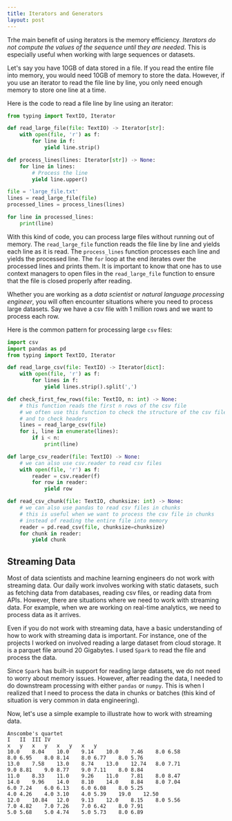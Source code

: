 ```yaml
---
title: Iterators and Generators
layout: post
---
```


<span class="firstcharacter">T</span>rhe main benefit of using iterators is the memory efficiency. _Iterators do not compute the values of the sequence until they are needed_. This is especially useful when working with large sequences or datasets.

Let's say you have 10GB of data stored in a file. If you read the entire file into memory, you would need 10GB of memory to store the data. However, if you use an iterator to read the file line by line, you only need enough memory to store one line at a time.

Here is the code to read a file line by line using an iterator:

```python
from typing import TextIO, Iterator

def read_large_file(file: TextIO) -> Iterator[str]:
    with open(file, 'r') as f:
        for line in f:
            yield line.strip()

def process_lines(lines: Iterator[str]) -> None:
    for line in lines:
        # Process the line
        yield line.upper()

file = 'large_file.txt'
lines = read_large_file(file)
processed_lines = process_lines(lines)

for line in processed_lines:
    print(line)
```

With this kind of code, you can process large files without running out of memory. The `read_large_file` function reads the file line by line and yields each line as it is read. The `process_lines` function processes each line and yields the processed line. The `for` loop at the end iterates over the processed lines and prints them. It is important to know that one has to use context managers to open files in the `read_large_file` function to ensure that the file is closed properly after reading.


Whether you are working as a _data scientist_ or _natural language processing engineer_, you will often encounter situations where you need to process large datasets. Say we have a csv file with 1 million rows and we want to process each row. 

Here is the common pattern for processing large `csv` files:

```python
import csv
import pandas as pd
from typing import TextIO, Iterator

def read_large_csv(file: TextIO) -> Iterator[dict]:
    with open(file, 'r') as f:
        for lines in f:
            yield lines.strip().split(',')

def check_first_few_rows(file: TextIO, n: int) -> None:
    # this function reads the first n rows of the csv file
    # we often use this function to check the structure of the csv file
    # and to check headers
    lines = read_large_csv(file)
    for i, line in enumerate(lines):
        if i < n:
            print(line)

def large_csv_reader(file: TextIO) -> None:
    # we can also use csv.reader to read csv files
    with open(file, 'r') as f:
        reader = csv.reader(f)
        for row in reader:
            yield row

def read_csv_chunk(file: TextIO, chunksize: int) -> None:
    # we can also use pandas to read csv files in chunks
    # this is useful when we want to process the csv file in chunks
    # instead of reading the entire file into memory
    reader = pd.read_csv(file, chunksize=chunksize)
    for chunk in reader:
        yield chunk

```

## Streaming Data

Most of data scientists and machine learning engineers do not work with streaming data. Our daily work involves working with static datasets, such as fetching data from databases, reading csv files, or reading data from APIs. However, there are situations where we need to work with streaming data. For example, when we are working on real-time analytics, we need to process data as it arrives. 

Even if you do not work with streaming data, have a basic understanding of how to work with streaming data is important. For instance, one of the projects I worked on involved reading a large dataset from cloud storage. It is a parquet file around 20 Gigabytes. I used `Spark` to read the file and process the data. 

Since `Spark` has built-in support for reading large datasets, we do not need to worry about memory issues. However, after reading the data, I needed to do downstream processing with either `pandas` or `numpy`. This is when I realized that I need to process the data in chunks or batches (this kind of situation is very common in data engineering).

Now, let's use a simple example to illustrate how to work with streaming data.


```text
Anscombe's quartet
I	II	III	IV
x	y	x	y	x	y	x	y
10.0	8.04	10.0	9.14	10.0	7.46	8.0	6.58
8.0	6.95	8.0	8.14	8.0	6.77	8.0	5.76
13.0	7.58	13.0	8.74	13.0	12.74	8.0	7.71
9.0	8.81	9.0	8.77	9.0	7.11	8.0	8.84
11.0	8.33	11.0	9.26	11.0	7.81	8.0	8.47
14.0	9.96	14.0	8.10	14.0	8.84	8.0	7.04
6.0	7.24	6.0	6.13	6.0	6.08	8.0	5.25
4.0	4.26	4.0	3.10	4.0	5.39	19.0	12.50
12.0	10.84	12.0	9.13	12.0	8.15	8.0	5.56
7.0	4.82	7.0	7.26	7.0	6.42	8.0	7.91
5.0	5.68	5.0	4.74	5.0	5.73	8.0	6.89
```